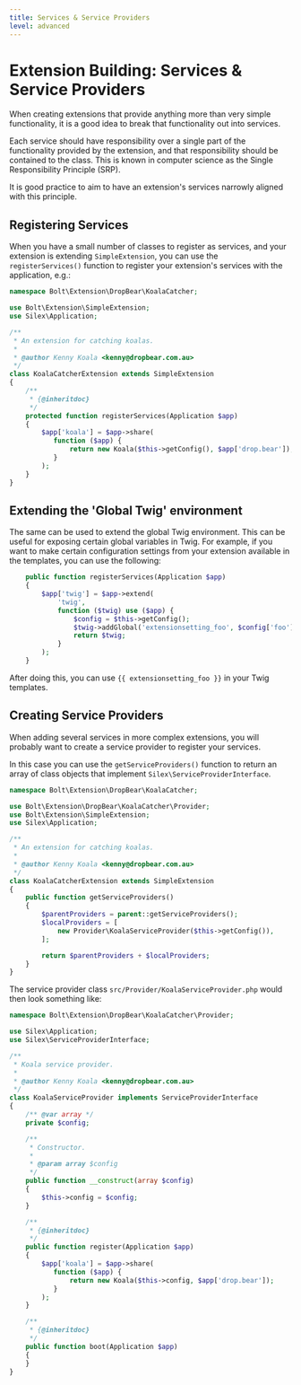 ```yaml
---
title: Services & Service Providers
level: advanced
---
```

Extension Building: Services & Service Providers
================================================

When creating extensions that provide anything more than very simple
functionality, it is a good idea to break that functionality out into services.

Each service should have responsibility over a single part of the functionality
provided by the extension, and that responsibility should be contained to the
class. This is known in computer science as the Single Responsibility Principle
(SRP).

It is good practice to aim to have an extension's services narrowly aligned
with this principle.

Registering Services
--------------------

When you have a small number of classes to register as services, and your
extension is extending `SimpleExtension`, you can use the `registerServices()`
function to register your extension's services with the application, e.g.:

```php
namespace Bolt\Extension\DropBear\KoalaCatcher;

use Bolt\Extension\SimpleExtension;
use Silex\Application;

/**
 * An extension for catching koalas.
 *
 * @author Kenny Koala <kenny@dropbear.com.au>
 */
class KoalaCatcherExtension extends SimpleExtension
{
    /**
     * {@inheritdoc}
     */
    protected function registerServices(Application $app)
    {
        $app['koala'] = $app->share(
           function ($app) {
               return new Koala($this->getConfig(), $app['drop.bear']);
           }
        );
    }
}
```

Extending the 'Global Twig' environment
---------------------------------------

The same can be used to extend the global Twig environment. This can be useful
for exposing certain global variables in Twig. For example, if you want to 
make certain configuration settings from your extension available in the
templates, you can use the following:

```php
    public function registerServices(Application $app)
    {
        $app['twig'] = $app->extend(
            'twig',
            function ($twig) use ($app) {
                $config = $this->getConfig();
                $twig->addGlobal('extensionsetting_foo', $config['foo']);
                return $twig;
            }
        );
    }
```

After doing this, you can use `{{ extensionsetting_foo }}` in your Twig templates.


Creating Service Providers
--------------------------

When adding several services in more complex extensions, you will probably want
to create a service provider to register your services.

In this case you can use the `getServiceProviders()` function to return an
array of class objects that implement `Silex\ServiceProviderInterface`.

```php
namespace Bolt\Extension\DropBear\KoalaCatcher;

use Bolt\Extension\DropBear\KoalaCatcher\Provider;
use Bolt\Extension\SimpleExtension;
use Silex\Application;

/**
 * An extension for catching koalas.
 *
 * @author Kenny Koala <kenny@dropbear.com.au>
 */
class KoalaCatcherExtension extends SimpleExtension
{
    public function getServiceProviders()
    {
        $parentProviders = parent::getServiceProviders();
        $localProviders = [
            new Provider\KoalaServiceProvider($this->getConfig()),
        ];

        return $parentProviders + $localProviders;
    }
}
```

The service provider class `src/Provider/KoalaServiceProvider.php` would then
look something like:

```php
namespace Bolt\Extension\DropBear\KoalaCatcher\Provider;

use Silex\Application;
use Silex\ServiceProviderInterface;

/**
 * Koala service provider.
 *
 * @author Kenny Koala <kenny@dropbear.com.au>
 */
class KoalaServiceProvider implements ServiceProviderInterface
{
    /** @var array */
    private $config;

    /**
     * Constructor.
     *
     * @param array $config
     */
    public function __construct(array $config)
    {
        $this->config = $config;
    }

    /**
     * {@inheritdoc}
     */
    public function register(Application $app)
    {
        $app['koala'] = $app->share(
           function ($app) {
               return new Koala($this->config, $app['drop.bear']);
           }
        );
    }

    /**
     * {@inheritdoc}
     */
    public function boot(Application $app)
    {
    }
}
```
